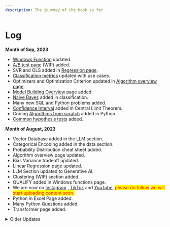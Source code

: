 ```yaml
---
description: The journey of the book so far
---
```


# Log

**Month of Sep, 2023**

* [Windows Function](sql/windows-functions.md) updated.
* [A/B test page](statistics/a-b-test.md) (WIP) added.
* SVR and OLS added in [Regression page](algorithms/regression.md).
* [Classification metrics](algorithms/classification.md#metrics) updated with use cases.
* Optimizers and Optimization Criterion updated in [Algorithm overview page](broken-reference).
* [Model Building Overview](model-building/overview.md) page added.
* [Naive Bayes](algorithms/classification.md#naive-bayes-algorithm) added in classification.
* Many new SQL and Python problems added.
* [Confidence Interval](statistics/central-limit-theorem.md#what\_is\_confidence\_interval) added in Central Limit Theorem.
* Coding [Algorithms from scratch](python/algorithms-from-scratch/) added in Python.
* [Common hypothesis tests](statistics/hypothesis-testing.md) added.

**Month of August, 2023**

* Vector Database added in the LLM section.
* Categorical Encoding added in the data section.
* Probability Distribution cheat sheet added.
* Algorithm overview page updated.
* Bias Variance tradeoff updated.
* Linear Regression page updated.
* LLM Section updated to Generative AI.
* Clustering (WIP) section added.
* QUALIFY added in Windows functions page.
* We are now on [Instagram](https://www.instagram.com/thedatascienceinterviewbook/) , [TikTok](https://www.tiktok.com/@the.ds.interview?\_t=8f1vEGiHYYk&\_r=1) and [YouTube](https://youtube.com/@thedatascienceinterviewboo7076), <mark style="color:red;">please do follow</mark> <mark style="color:red;">we will start uploading content soon.</mark>
* Python in Excel Page added.
* Many Python Questions added.
* Transformer page added.



<details>

<summary>Older Updates</summary>

**Month of May, 2023**

* Have enabled GitBook's Lens feature in search, which allow users to ask a question and get answers back from the content of the book itself. This is an experimental feature and supported by OpenAI. Please note this is experimental and can be changed or removed at any moment.
* Work on Power BI section started under the Business Intelligence section.
* Dark mode and Light mode toggle enabled.

**Month of January, 2023**

* R Basics cheat sheet added
* Python Theoretical Question section updated
* Mathematical Motivation Page added

**Month of November, 2022**

* Group vs Window added
* Git added in the new ML Ops section
* Platform migration for the book
* Cheat Sheet section added
* ⚠️ Sign beside pages indicate that work is pending on those
* Added questions to Bias/Variance
* Python Theoretical section added --> TBA in BOOK

**Month of October, 2022**

* More questions added to the Time Series Section
* Bias/Variance Tradeoff added
* Ensemble learning section updated in Decision Tree
* MAP vs MLE added in Probability Basics
* Basic Overview page added in the Algorithm section

**Month of September, 2022**

* As per suggestions by users PDF of the book as been made available as a paid extra. It can be purchased from [here](https://www.buymeacoffee.com/dearc/e/88363)
* Big O notation section added
* Anamoly detection and Time Series section extensively updated
* Probability `[FACEBOOK] N Dice`, `[SPOTIFY] MLE of Uniform Distribution`,`Bernoulli trial generator` problem solution updated
* Business Scenarios section updated

**Month of August, 2022**

* Behavioral - Management section added
* New interview questions added

**Month of July, 2022**

* Data sampling section added under data

**Month of June, 2022**

* We are back post break, keep checking for new content
* Machine Learning Framework section added and TensorFlow moved into it
* PyCaret added to Machine Learning Framework section

**Month of March, 2022**

* Hyperparameter optimization section completed
* Had an extremely busy last few weeks and the next few months are going to be packed too
* Story Telling section added
* Quick guide to Visualization added

**Month of February, 2022**

* Added problems in Python, SQL, Probability
* Excel section updated
* Data section has been moved into a new and broader section called Model Building
* To keep the table of contents clean collapsible headers used in Model Building section
* Hyperparameter optimization section added

**Month of January, 2022**

* Neural Network section added
* Added new problems in the Probability section
* Added cartoons in a few sections
* Outlier section added

**Month of December, 2021**

* NLP section updated
* Got our first bug reported by a reader 😍

**Month of November, 2021**

* NLP section updated
* Missing values section added
* Formatting changes in the Statistics section
* Took some break, was obsessively working on this 😌
* New section - Tree based approaches, Industry application added
* Decided to make this page a little more interesting
* Launched our LinkedIn page do [![Follow LinkedIn](https://img.shields.io/badge/Follow-LinkedIn-0077B5?style=flat-square\&logo=appveyor.svg)](https://www.linkedin.com/company/the-data-science-interview-book/?lipi=urn%3Ali%3Apage%3Ad\_flagship3\_feed%3BeglbXB3xT0mopZBzReqMEQ%3D%3D), have some interesting plans for it in near future
* Added support for dark theme, 🤯 had to remove it as it was breaking a lot of other stuff. Will wait for official support
* Added new problems in Probability, Python, Regression, SQL
* Added Temporary Datasets and Time page in SQL covering CTEs
* Regression section extensively updated

**Month of October, 2021**

* Major updates to the SQL section
* TensorFlow, Excel, Data Sections added
* Added new problems in Probability, Python, SQL, Business Case
* Cleaned up the formatting issues
* Added this change log section
* Added Generative VS Discriminative Models section
* Completed Hypothesis Testing

</details>
